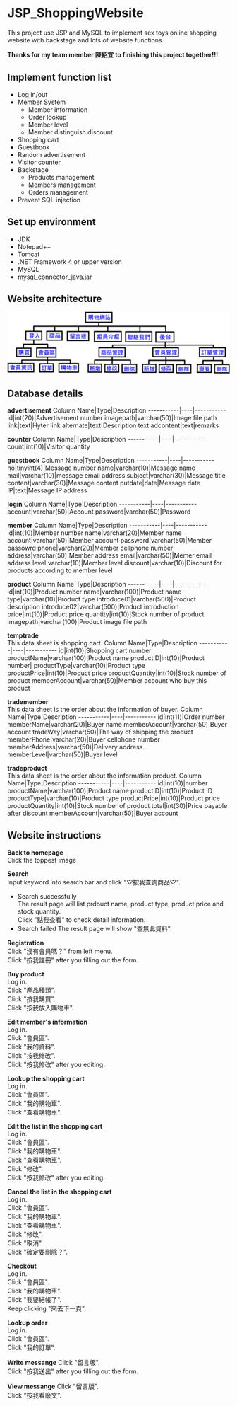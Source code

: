 # JSP_ShoppingWebsite
This project use JSP and MySQL to implement sex toys online shopping website with backstage and lots of website functions.

**Thanks for my team member 陳紹宜 to finishing this project together!!!**

## Implement function list
* Log in/out
* Member System
  * Member information
  * Order lookup
  * Member level
  * Member distinguish discount
* Shopping cart
* Guestbook
* Random advertisement
* Visitor counter
* Backstage
  * Products management
  * Members management
  * Orders management
* Prevent SQL injection

## Set up environment
* JDK
* Notepad++
* Tomcat
* .NET Framework 4 or upper version
* MySQL
* mysql_connector_java.jar

## Website architecture
![](/readme/System.png)

## Database details
**advertisement**
Column Name|Type|Description
-----------|----|-----------
id|int(20)|Advertisement number
imagepath|varchar(50)|Image file path
link|text|Hyter link
alternate|text|Description text
adcontent|text|remarks

**counter**
Column Name|Type|Description
-----------|----|-----------
count|int(10)|Visitor quantity

**guestbook**
Column Name|Type|Description
-----------|----|-----------
no|tinyint(4)|Message number
name|varchar(10)|Message name
mail|varchar(10)|message email address
subject|varchar(30)|Message title
content|varchar(30)|Message content
putdate|date|Message date
IP|text|Message IP address

**login**
Column Name|Type|Description
-----------|----|-----------
account|varchar(50)|Account
password|varchar(50)|Password

**member**
Column Name|Type|Description
-----------|----|-----------
id|int(10)|Member number
name|varchar(20)|Member name
account|varchar(50)|Member account
password|varchar(50)|Member passowrd
phone|varchar(20)|Member cellphone number
address|varchar(50)|Member address
email|varchar(50)|Memer email address
level|varchar(10)|Member level
discount|varchar(10)|Discount for products according to member level

**product**
Column Name|Type|Description
-----------|----|-----------
id|int(10)|Product number
name|varchar(100)|Product name
type|varchar(10)|Product type
introduce01|varchar(500)|Product description
introduce02|varchar(500)|Product introduction
price|int(10)|Product price
quantity|int(10)|Stock number of product
imagepath|varchar(100)|Product image file path

**temptrade**  
This data sheet is shopping cart.
Column Name|Type|Description
-----------|----|-----------
id|int(10)|Shopping cart number
productName|varchar(100)|Product name
productID|int(10)|Product number|
productType|varchar(10)|Product type
productPrice|int(10)|Product price
productQuantity|int(10)|Stock number of product
memberAccount|varchar(50)|Member account who buy this product

**trademember**  
This data sheet is the order about the information of buyer.
Column Name|Type|Description
-----------|----|-----------
id|int(11)|Order number
memberName|varchar(20)|Buyer name
memberAccount|varchar(50)|Buyer account
tradeWay|varchar(50)|The way of shipping the product
memberPhone|varchar(20)|Buyer cellphone number
memberAddress|varchar(50)|Delivery address
memberLevel|varchar(50)|Buyer level

**tradeproduct**  
This data sheet is the order about the information product.
Column Name|Type|Description
-----------|----|-----------
id|int(10)|number
productName|varchar(100)|Product name
productID|int(10)|Product ID
productType|varchar(10)|Product type
productPrice|int(10)|Product price
productQuantity|int(10)|Stock number of product
total|int(30)|Price payable after discount
memberAccount|varchar(50)|Buyer account

## Website instructions
**Back to homepage**  
Click the toppest image  

**Search**  
Input keyword into search bar and click "♡按我查詢商品♡".
* Search successfully  
  The result page will list prdouct name, product type, product price and stock quantity.  
  Click "點我查看" to check detail information.
* Search failed
  The result page will show "查無此資料".  

**Registration**  
Click "沒有會員嗎？" from left menu.  
Click "按我註冊" after you filling out the form.  

**Buy product**  
Log in.  
Click "產品種類".  
Click "按我購買".  
Click "按我放入購物車".  

**Edit member's information**  
Log in.  
Click "會員區".  
Click "我的資料".  
Click "按我修改".  
Click "按我修改" after you editing.  

**Lookup the shopping cart**  
Log in.  
Click "會員區".  
Click "我的購物車".  
Click "查看購物車".  

**Edit the list in the shopping cart**  
Log in.  
Click "會員區".  
Click "我的購物車".  
Click "查看購物車".  
Click "修改".  
Click "按我修改" after you editing.  

**Cancel the list in the shopping cart**  
Log in.  
Click "會員區".  
Click "我的購物車".  
Click "查看購物車".  
Click "修改".  
Click "取消".  
Click "確定要刪除？".  

**Checkout**  
Log in.  
Click "會員區".  
Click "我的購物車".  
Click "我要結帳了".  
Keep clicking "來去下一頁".  

**Lookup order**  
Log in.  
Click "會員區".  
Click "我的訂單".  

**Write messange**
Click "留言版".  
Click "按我送出" after you filling out the form.  

**View messange**
Click "留言版".  
Click "按我看廢文".
